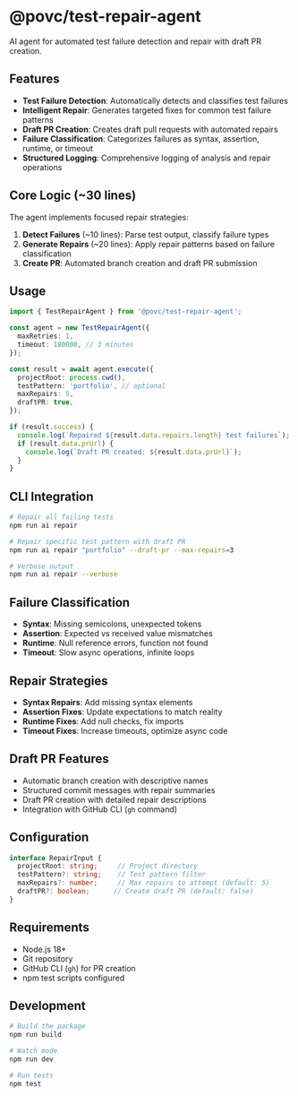 # @povc/test-repair-agent

AI agent for automated test failure detection and repair with draft PR creation.

## Features

- **Test Failure Detection**: Automatically detects and classifies test failures
- **Intelligent Repair**: Generates targeted fixes for common test failure patterns
- **Draft PR Creation**: Creates draft pull requests with automated repairs
- **Failure Classification**: Categorizes failures as syntax, assertion, runtime, or timeout
- **Structured Logging**: Comprehensive logging of analysis and repair operations

## Core Logic (~30 lines)

The agent implements focused repair strategies:

1. **Detect Failures** (~10 lines): Parse test output, classify failure types
2. **Generate Repairs** (~20 lines): Apply repair patterns based on failure classification
3. **Create PR**: Automated branch creation and draft PR submission

## Usage

```typescript
import { TestRepairAgent } from '@povc/test-repair-agent';

const agent = new TestRepairAgent({
  maxRetries: 1,
  timeout: 180000, // 3 minutes
});

const result = await agent.execute({
  projectRoot: process.cwd(),
  testPattern: 'portfolio', // optional
  maxRepairs: 5,
  draftPR: true,
});

if (result.success) {
  console.log(`Repaired ${result.data.repairs.length} test failures`);
  if (result.data.prUrl) {
    console.log(`Draft PR created: ${result.data.prUrl}`);
  }
}
```

## CLI Integration

```bash
# Repair all failing tests
npm run ai repair

# Repair specific test pattern with draft PR
npm run ai repair "portfolio" --draft-pr --max-repairs=3

# Verbose output
npm run ai repair --verbose
```

## Failure Classification

- **Syntax**: Missing semicolons, unexpected tokens
- **Assertion**: Expected vs received value mismatches  
- **Runtime**: Null reference errors, function not found
- **Timeout**: Slow async operations, infinite loops

## Repair Strategies

- **Syntax Repairs**: Add missing syntax elements
- **Assertion Fixes**: Update expectations to match reality
- **Runtime Fixes**: Add null checks, fix imports
- **Timeout Fixes**: Increase timeouts, optimize async code

## Draft PR Features

- Automatic branch creation with descriptive names
- Structured commit messages with repair summaries
- Draft PR creation with detailed repair descriptions
- Integration with GitHub CLI (`gh` command)

## Configuration

```typescript
interface RepairInput {
  projectRoot: string;     // Project directory
  testPattern?: string;    // Test pattern filter
  maxRepairs?: number;     // Max repairs to attempt (default: 5)
  draftPR?: boolean;      // Create draft PR (default: false)
}
```

## Requirements

- Node.js 18+
- Git repository
- GitHub CLI (`gh`) for PR creation
- npm test scripts configured

## Development

```bash
# Build the package
npm run build

# Watch mode
npm run dev

# Run tests
npm test
```